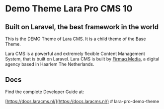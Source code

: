 
# Demo Theme Lara Pro CMS 10

## Built on Laravel, the best framework in the world

This is the DEMO Theme of Lara CMS. It is a child theme of the Base Theme.

Lara CMS is a powerful and extremely flexible Content Management System, that is built on Laravel. Lara CMS is built by [Firmaq Media](https://www.firmaq.nl/nl), a digital agency based in Haarlem The Netherlands.

## Docs

Find the complete Developer Guide at:

[https://docs.laracms.nl/](https://docs.laracms.nl/)
    # lara-pro-demo-theme

